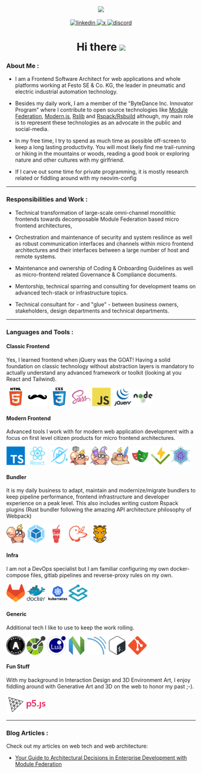<div id="header" align="center" style="margin-bottom:1rem">
  <img src="https://media0.giphy.com/media/v1.Y2lkPTc5MGI3NjExaHI3MzJhZDJleGc2anhmYzdrYWVvNXFzZzI3YWlsd2JiMXVsMGR0ZiZlcD12MV9pbnRlcm5hbF9naWZfYnlfaWQmY3Q9Zw/CrFLL3CnRpw5ddlBMm/giphy.gif" width="120"/>
</div>

<div id="badges" align="center" style="margin-bottom:1rem">
<a href="https://de.linkedin.com/in/yannik-peschke-a48012108">
<img src="https://img.shields.io/badge/linkedin-%230077B5.svg?style=for-the-badge&logo=linkedin&logoColor=white" alt="linkedin">
</a>
<a href="https://x.com/_yanpes">
<img src="https://img.shields.io/badge/X-%23000000.svg?style=for-the-badge&logo=X&logoColor=white" alt="x">
</a>
<a href="https://discordapp.com/users/rettichmann">
<img src="https://img.shields.io/badge/Discord-%235865F2.svg?style=for-the-badge&logo=discord&logoColor=white" alt="discord">
</a>
</div>

<h1 align="center">
  Hi there
  <img src="https://media.giphy.com/media/hvRJCLFzcasrR4ia7z/giphy.gif" width="30px"/>
</h1>


### About Me :

* I am a Frontend Software Architect for web applications and whole platforms working at Festo SE & Co. KG, the leader in pneumatic and electric industrial automation technology.

* Besides my daily work, I am a member of the "ByteDance Inc. Innovator Program" where I contribute to open source technologies like [Module Federation](https://module-federation.io/index.html), [Modern.js](https://modernjs.dev/en/index.html), [Rslib](https://lib.rsbuild.dev/index) and [Rspack/Rsbuild](https://rspack.dev/) although, my main role is to represent these technologies as an advocate in the public and social-media.

* In my free time, I try to spend as much time as possible off-screen to keep a long lasting productivity. You will most likely find me trail-running or hiking in the mountains or woods, reading a good book or exploring nature and other cultures with my girlfriend.

* If I carve out some time for private programming, it is mostly research related or fiddling around with my neovim-config

---

### Responsibilities and Work :

* Technical transformation of large-scale omni-channel monolithic frontends towards decomposable Module Federation based micro frontend architectures,

* Orchestration and maintenance of security and system resilince as well as robust communication interfaces and channels within micro frontend architectures and their interfaces between a large number of host and remote systems. 

* Maintenance and ownership of Coding & Onboarding Guidelines as well as micro-frontend related Governance & Compliance documents.

* Mentorship, technical sparring and consulting for development teams on advanced tech-stack or infrastructure topics.

* Technical consultant for - and "glue" - between business owners, stakeholders, design departments and technical departments.

---

### Languages and Tools :

#### Classic Frontend 
Yes, I learned frontend when jQuery was the GOAT! Having a solid foundation on classic technology without abstraction layers is mandatory to actually understand any advanced framework or toolkit (looking at you React and Tailwind).  
<div>
<img src="https://raw.githubusercontent.com/devicons/devicon/ca28c779441053191ff11710fe24a9e6c23690d6/icons/html5/html5-original-wordmark.svg" title="HTML5" alt="HTML5" width="50" height="50"/>&nbsp;
<img src="https://raw.githubusercontent.com/devicons/devicon/ca28c779441053191ff11710fe24a9e6c23690d6/icons/handlebars/handlebars-original.svg" title="Handlebars"  alt="Handlebars" width="50" height="50"/>&nbsp;
<img src="https://raw.githubusercontent.com/devicons/devicon/ca28c779441053191ff11710fe24a9e6c23690d6/icons/css3/css3-original-wordmark.svg" title="CSS3" alt="CSS3" width="50" height="50"/>&nbsp;
<img src="https://raw.githubusercontent.com/devicons/devicon/ca28c779441053191ff11710fe24a9e6c23690d6/icons/sass/sass-original.svg" title="Sass" alt="Sass" width="50" height="50"/>
<img src="https://raw.githubusercontent.com/devicons/devicon/ca28c779441053191ff11710fe24a9e6c23690d6/icons/javascript/javascript-original.svg" title="Javascript" alt="Javascript" width="50" height="50"/>&nbsp;
<img src="https://raw.githubusercontent.com/devicons/devicon/ca28c779441053191ff11710fe24a9e6c23690d6/icons/jquery/jquery-original-wordmark.svg" title="jQuery" alt="jQuery" width="50" height="50"/>
<img src="https://raw.githubusercontent.com/devicons/devicon/ca28c779441053191ff11710fe24a9e6c23690d6/icons/nodejs/nodejs-original-wordmark.svg" title="NodeJs" alt="NodeJs" width="50" height="50"/>
</div>

#### Modern Frontend
Advanced tools I work with for modern web application development with a focus on first level citizen products for micro frontend architectures.
<div>
<img src="https://raw.githubusercontent.com/devicons/devicon/ca28c779441053191ff11710fe24a9e6c23690d6/icons/typescript/typescript-original.svg" title="Java" alt="Typescript" width="50" height="50"/>&nbsp;
<img src="https://raw.githubusercontent.com/devicons/devicon/ca28c779441053191ff11710fe24a9e6c23690d6/icons/react/react-original-wordmark.svg" title="React" alt="React" width="50" height="50"/>&nbsp;
<img src="assets/modernjs-logo.svg" title="ModernJs" alt="ModernJs" width="50" height="50"/>
<img src="assets/rsbuild-logo.svg" title="Rsbuild" alt="Rsbuild" width="50" height="50"/>
<img src="assets/rslib-logo.svg" title="Rsib" alt="Rslib" width="50" height="50"/>
<img src="assets/rspress-logo.svg" title="Rspress" alt="Rspress" width="50" height="50"/>
<img src="https://raw.githubusercontent.com/devicons/devicon/ca28c779441053191ff11710fe24a9e6c23690d6/icons/playwright/playwright-original.svg" title="Playwrite" alt="Playwrite" width="50" height="50"/>
<img src="https://raw.githubusercontent.com/devicons/devicon/ca28c779441053191ff11710fe24a9e6c23690d6/icons/vitest/vitest-original.svg" title="Vitest" alt="Vitest" width="50" height="50"/>
<img src="assets/module-federation-logo.svg" title="ModuleFederation" alt="ModuleFederation" width="50" height="50"/>
</div>

#### Bundler
It is my daily business to adapt, maintain and modernize/migrate bundlers to keep pipeline performance, frontend infrastructure and developer experience on a peak level. This also includes writing custom Rspack plugins (Rust bundler following the amazing API architecture philosophy of Webpack)
<div>
<img src="assets/rspack-logo.svg" title="Rspack" alt="Rspack" width="50" height="50"/>
<img src="https://raw.githubusercontent.com/devicons/devicon/ca28c779441053191ff11710fe24a9e6c23690d6/icons/webpack/webpack-original.svg" title="Webpack" alt="Webpack" width="50" height="50"/>
<img src="https://raw.githubusercontent.com/devicons/devicon/ca28c779441053191ff11710fe24a9e6c23690d6/icons/gulp/gulp-plain.svg" title="Gulp"  alt="Gulp" width="50" height="50"/>&nbsp;
<img src="https://raw.githubusercontent.com/devicons/devicon/ca28c779441053191ff11710fe24a9e6c23690d6/icons/bower/bower-line.svg" title="Bower"  alt="Bower" width="50" height="50"/>&nbsp;
<img src="https://raw.githubusercontent.com/devicons/devicon/ca28c779441053191ff11710fe24a9e6c23690d6/icons/grunt/grunt-original.svg" title="Grunt"  alt="Grunt" width="50" height="50"/>&nbsp;
</div>

#### Infra
I am not a DevOps specialist but I am familiar configuring my own docker-compose files, gitlab pipelines and reverse-proxy rules on my own.
<div>
<img src="https://raw.githubusercontent.com/devicons/devicon/ca28c779441053191ff11710fe24a9e6c23690d6/icons/gitlab/gitlab-original.svg" title="Gitlab" alt="Gitlab" width="50" height="50"/>
<img src="https://raw.githubusercontent.com/devicons/devicon/ca28c779441053191ff11710fe24a9e6c23690d6/icons/docker/docker-original-wordmark.svg" title="Docker" alt="Docker" width="50" height="50"/>&nbsp;
<img src="https://raw.githubusercontent.com/devicons/devicon/ca28c779441053191ff11710fe24a9e6c23690d6/icons/kubernetes/kubernetes-original-wordmark.svg" title="Kubernetes" alt="Kubernetes" width="50" height="50"/>
<img src="https://raw.githubusercontent.com/devicons/devicon/ca28c779441053191ff11710fe24a9e6c23690d6/icons/traefikproxy/traefikproxy-original.svg" title="Traefik" alt="Traefik" width="50" height="50"/>
</div>

#### Generic
Additional tech I like to use to keep the work rolling.
<div>
<img src="https://raw.githubusercontent.com/devicons/devicon/ca28c779441053191ff11710fe24a9e6c23690d6/icons/oauth/oauth-original.svg" title="OAuth" alt="OAuth" width="50" height="50"/>
<img src="https://raw.githubusercontent.com/devicons/devicon/ca28c779441053191ff11710fe24a9e6c23690d6/icons/openapi/openapi-original.svg" title="OpenApi" alt="OpenApi" width="50" height="50"/>
<img src="https://raw.githubusercontent.com/devicons/devicon/ca28c779441053191ff11710fe24a9e6c23690d6/icons/lua/lua-original.svg" title="Lua" alt="Lua" width="50" height="50"/>
<img src="https://raw.githubusercontent.com/devicons/devicon/ca28c779441053191ff11710fe24a9e6c23690d6/icons/neovim/neovim-original.svg" title="Neovim" alt="Neovim" width="50" height="50"/>
<img src="https://raw.githubusercontent.com/devicons/devicon/ca28c779441053191ff11710fe24a9e6c23690d6/icons/sonarqube/sonarqube-original.svg" title="SonarQube" alt="SonarQube" width="50" height="50"/>
<img src="https://raw.githubusercontent.com/devicons/devicon/ca28c779441053191ff11710fe24a9e6c23690d6/icons/bash/bash-original.svg" title="Bash" alt="Bash" width="50" height="50"/>
<img src="https://raw.githubusercontent.com/devicons/devicon/ca28c779441053191ff11710fe24a9e6c23690d6/icons/git/git-original.svg" title="Git" alt="Git" width="50" height="50"/>
</div>

#### Fun Stuff
With my background in Interaction Design and 3D Environment Art, I enjoy fiddling around with Generative Art and 3D on the web to honor my past ;-).
<div>
<img src="https://raw.githubusercontent.com/devicons/devicon/ca28c779441053191ff11710fe24a9e6c23690d6/icons/threejs/threejs-original.svg" title="ThreeJs" alt="ThreeJs" width="50" height="50"/>
<img src="https://raw.githubusercontent.com/devicons/devicon/ca28c779441053191ff11710fe24a9e6c23690d6/icons/p5js/p5js-original.svg" title="p5js" alt="p5js" width="50" height="50"/>
</div>

---

###  Blog Articles :
Check out my articles on web tech and web architecture:
* [Your Guide to Architectural Decisions in Enterprise Development with Module Federation](https://github-readme-stats.vercel.app/api/top-langs/?username=your-github-username&layout=compact&theme=vision-friendly-dark)
